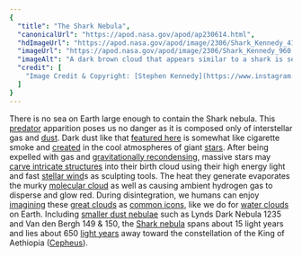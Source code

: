 ```yaml
---
{
  "title": "The Shark Nebula",
  "canonicalUrl": "https://apod.nasa.gov/apod/ap230614.html",
  "hdImageUrl": "https://apod.nasa.gov/apod/image/2306/Shark_Kennedy_4176.jpg",
  "imageUrl": "https://apod.nasa.gov/apod/image/2306/Shark_Kennedy_960.jpg",
  "imageAlt": "A dark brown cloud that appears similar to a shark is seen against a background filled with stars and less prominent blue-shaded nebulas. Please see the explanation for more detailed information.",
  "credit": [
    "Image Credit & Copyright: [Stephen Kennedy](https://www.instagram.com/occupyspacecreations/)"
  ]
}
---
```


There is no sea on Earth large enough to contain the Shark nebula. This [predator](https://oceantoday.noaa.gov/endoceansharks/) apparition poses us no danger as it is composed only of interstellar gas and [dust](http://apod.nasa.gov/apod/ap030706.html). Dark dust like that [featured here](https://www.instagram.com/p/CskcSjVsGKH/) is somewhat like cigarette smoke and [created](https://en.wikipedia.org/wiki/Cosmic_dust#Dust_grain_formation) in the cool atmospheres of giant [stars](https://science.nasa.gov/astrophysics/focus-areas/how-do-stars-form-and-evolve). After being expelled with gas and [gravitationally recondensing](https://www.youtube.com/watch?v=YbdwTwB8jtc), massive stars may [carve intricate structures](https://apod.nasa.gov/apod/ap221020.html) into their birth cloud using their high energy light and fast [stellar wind](https://apod.nasa.gov/apod/ap000318.html)s as sculpting tools. The heat they generate evaporates the murky [molecular cloud](https://apod.nasa.gov/apod/ap230129.html) as well as causing ambient hydrogen gas to disperse and glow red. During disintegration, we humans can enjoy [imagining](https://apod.nasa.gov/apod/ap120124.html) these [great clouds](https://apod.nasa.gov/apod/ap141008.html) as [common icons](https://en.wikipedia.org/wiki/Pareidolia), like we do for [water clouds](https://cloudappreciationsociety.org/) on Earth. Including [smaller dust nebulae](https://apod.nasa.gov/apod/image/1509/shark_toet_1000_anno.jpg) such as Lynds Dark Nebula 1235 and Van den Bergh 149 & 150, the [Shark nebula](https://www.galactic-hunter.com/post/the-shark-nebula) spans about 15 light years and lies about 650 [light years](https://spaceplace.nasa.gov/light-year/) away toward the constellation of the King of Aethiopia ([Cepheus](https://en.wikipedia.org/wiki/Cepheus_(constellation))).
